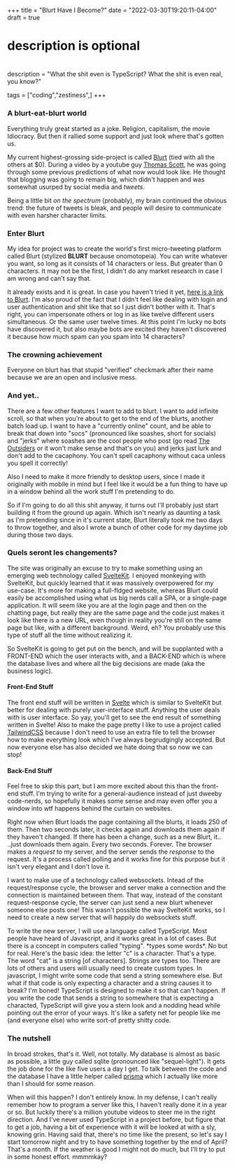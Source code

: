 +++
title = "Blurt Have I Become?"
date = "2022-03-30T19:20:11-04:00"
draft = true
#
# description is optional
#
description = "What the shit even is TypeScript? What the shit is even real, you know?"

tags = ["coding","zestiness",]
+++

### A blurt-eat-blurt world

Everything truly great started as a joke. Religion, capitalism, the movie Idiocracy. But then it rallied some support and just look where that's gotten us.

My current highest-grossing side-project is called [Blurt](https://letsblurt.duckdns.org) (tied with all the others at $0). During a video by a youtube guy [Thomas Scott](https://www.youtube.com/watch?v=NYj3DnI81AQ), he was going through some previous predictions of what now would look like. He thought that blogging was going to remain big, which didn't happen and was somewhat usurped by social media and *tweets*.

Being a little bit *on the spectrum* (probably), my brain continued the obvious trend: the future of tweets is bleak, and people will desire to communicate with even harsher character limits.

### Enter Blurt

My idea for project was to create the world's first micro-tweeting platform called Blurt (stylized **BLURT** because onomotopeia). You can write whatever you want, so long as it consists of 14 characters or less. But greater than 0 characters. It may not be the first, I didn't do any market research in case I am wrong and can't say that.

It already exists and it is great. In case you haven't tried it yet, [here is a link to Blurt](https://letsblurt.duckdns.org). I'm also proud of the fact that I didn't feel like dealing with login and user authentication and shit like that so I just didn't bother with it. That's right, you can impersonate others or log in as like twelve different users simultaneous. Or the same user twelve times. At this point I'm lucky no bots have discovered it, but also maybe bots are excited they haven't discovered it because how much spam can you spam into 14 characters?

### The crowning achievement

Everyone on blurt has that stupid "verified" checkmark after their name because we are an open and inclusive mess.

### And yet..

There are a few other features I want to add to blurt. I want to add infinite scroll, so that when you're about to get to the end of the blurts, another batch load up. I want to have a "currently online" count, and be able to break that down into "socs" (pronounced like soashes, short for socials) and "jerks" where soashes are the cool people who post (go read [The Outsiders](https://en.wikipedia.org/wiki/The_Outsiders_(novel)) or it won't make sense and that's on you) and jerks just lurk and don't add to the cacaphony. You can't spell cacaphony without caca unless you spell it correctly!

Also I need to make it more friendly to desktop users, since I made it originally with mobile in mind but I feel like it would be a fun thing to have up in a window behind all the work stuff I'm pretending to do.

So if I'm going to do all this shit anyway, it turns out I'll probably just start building it from the ground up again. Which isn't nearly as daunting a task as I'm pretending since in it's current state, Blurt literally took me two days to throw together, and also I wrote a bunch of other code for my daytime job during those two days.

### Quels seront les changements?

The site was originally an excuse to try to make something using an emerging web technology called [SvelteKit](https://kit.svelte.dev/). I enjoyed monkeying with SvelteKit, but quickly learned that it was massively overpowered for my use-case. It's more for making a full-fldged website, whereas Blurt could easily be accomplished using what us big nerds call a SPA, or a single-page application. It will seem like you are at the login page and then on the chatting page, but really they are the same page and the code just makes it look like there is a new URL, even though in reality you're still on the same page but like, with a different background. Weird, eh? You probably use this type of stuff all the time without realizing it.

So SvelteKit is going to get put on the bench, and will be supplanted with a FRONT-END which the user interacts with, and a BACK-END which is where the database lives and where all the big decisions are made (aka the business logic).

#### Front-End Stuff

The front end stuff will be written in [Svelte](https://svelte.dev/) which is similar to SvelteKit but better for dealing with purely user-interface stuff. Anything the user deals with is user interface. So yay, you'll get to see the end result of something written in Svelte! Also to make the page pretty I like to use a project called [TailwindCSS](https://tailwindcss.com/) because I don't need to use an extra file to tell the browser how to make everything look which I've always begrudgingly accepted. But now everyone else has also decided we hate doing that so now we can stop!

#### Back-End Stuff

Feel free to skip this part, but I am more excited about this than the front-end stuff. I'm trying to write for a general-audience instead of just dweeby code-nerds, so hopefully it makes some sense and may even offer you a window into wtf happens behind the curtain on websites.

Right now when Blurt loads the page containing all the blurts, it loads 250 of them. Then two seconds later, it checks again and downloads them again if they haven't changed. If there has been a change, such as a new Blurt, it.. ..just downloads them again. Every two seconds. Forever. The browser makes a *request* to my server, and the server sends the *response* to the request. It's a process called polling and it works fine for this purpose but it isn't very elegant and I don't love it.

I want to make use of a technology called websockets. Intead of the request/response cycle, the browser and server make a connection and the connection is maintained between them. That way, instead of the constant request-response cycle, the server can just send a new blurt whenever someone else posts one! This wasn't possible the way SvelteKit works, so I need to create a new server that will happily do websockets stuff.

To write the new server, I will use a language called TypeScript. Most people have heard of Javascript, and it works great in a lot of cases. But there is a concept in computers called "typing". \*types some words\*. No but for real. Here's the basic idea: the letter "c" is a character. That's a type. The word "cat" is a string [of characters]. Strings are types too. There are lots of others and users will usually need to create custom types. In javascript, I might write some code that send a string somewhere else. But what if that code is only expecting a character and a string causes it to break? I'm boned! TypeScript is designed to make it so that can't happen. If you write the code that sends a string to somewhere that is expecting a characted, TypeScript will give you a stern look and a nodding head while pointing out the error of your ways. It's like a safety net for people like me (and everyone else) who write sort-of pretty shitty code.

### The nutshell

In broad strokes, that's it. Well, not totally. My database is almost as basic as possible, a little guy called sqlite (pronounced like "sequel-light"). It gets the job done for the like five users a day I get. To talk between the code and the database I have a little helper called [prisma](https://prisma.io) which I actually like more than I should for some reason.

When will this happen? I don't entirely know. In my defense, I can't really remember how to program a server like this, I haven't really done it in a year or so. But luckily there's a million youtube videos to steer me in the right direction. And I've never used TypeScript in a project before, but figure that to get a job, having a bit of experience with it will be looked at with a sly, knowing grin. Having said that, there's no time like the present, so let's say I start tomorrow night and try to have something together by the end of April? That's a month. If the weather is good I might not do much, but I'll try to put in some honest effort. mmmmkay?